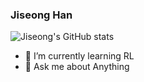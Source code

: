 ### Jiseong Han
![Jiseong's GitHub stats](https://github-readme-stats.vercel.app/api?username=jiseongHAN&theme=dracula)

- 🌱 I’m currently learning RL
- 💬 Ask me about Anything

<!--
**jiseongHAN/jiseongHAN** is a ✨ _special_ ✨ repository because its `README.md` (this file) appears on your GitHub profile.

Here are some ideas to get you started:

- 🔭 I’m currently working on ...
- 🌱 I’m currently learning ...
- 👯 I’m looking to collaborate on ...
- 🤔 I’m looking for help with ...
- 💬 Ask me about ...
- 📫 How to reach me: ...
- 😄 Pronouns: ...
- ⚡ Fun fact: ...
-->
